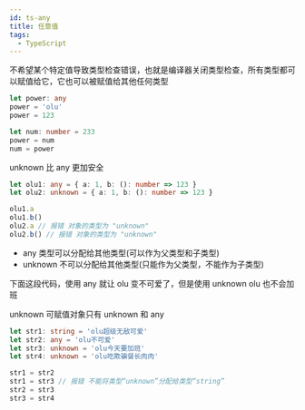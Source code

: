 ```yaml
---
id: ts-any
title: 任意值
tags:
  - TypeScript
---
```


不希望某个特定值导致类型检查错误，也就是编译器关闭类型检查，所有类型都可以赋值给它，它也可以被赋值给其他任何类型

```ts
let power: any
power = 'olu'
power = 123

let num: number = 233
power = num
num = power
```

unknown 比 any 更加安全

```ts
let olu1: any = { a: 1, b: (): number => 123 }
let olu2: unknown = { a: 1, b: (): number => 123 }

olu1.a
olu1.b()
olu2.a // 报错 对象的类型为 "unknown"
olu2.b() // 报错 对象的类型为 "unknown"
```

- any 类型可以分配给其他类型(可以作为父类型和子类型)
- unknown 不可以分配给其他类型(只能作为父类型，不能作为子类型)

下面这段代码，使用 any 就让 olu 变不可爱了，但是使用 unknown olu 也不会加班

unknown 可赋值对象只有 unknown 和 any

```ts
let str1: string = 'olu超级无敌可爱'
let str2: any = 'olu不可爱'
let str3: unknown = 'olu今天要加班'
let str4: unknown = 'olu吃欺骗餐长肉肉'

str1 = str2
str1 = str3 // 报错 不能将类型“unknown”分配给类型“string”
str2 = str3
str3 = str4
```
